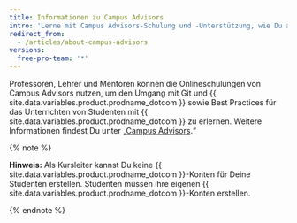 ```yaml
---
title: Informationen zu Campus Advisors
intro: 'Lerne mit Campus Advisors-Schulung und -Unterstützung, wie Du als Kursleiter oder Mentor {{ site.data.variables.product.prodname_dotcom }} in Deiner Bildungseinrichtung einsetzen kannst.'
redirect_from:
  - /articles/about-campus-advisors
versions:
  free-pro-team: '*'
---
```


Professoren, Lehrer und Mentoren können die Onlineschulungen von Campus Advisors nutzen, um den Umgang mit Git und {{ site.data.variables.product.prodname_dotcom }} sowie Best Practices für das Unterrichten von Studenten mit {{ site.data.variables.product.prodname_dotcom }} zu erlernen.  Weitere Informationen findest Du unter „[Campus Advisors](https://education.github.com/teachers/advisors).“

{% note %}

**Hinweis:** Als Kursleiter kannst Du keine {{ site.data.variables.product.prodname_dotcom }}-Konten für Deine Studenten erstellen. Studenten müssen ihre eigenen {{ site.data.variables.product.prodname_dotcom }}-Konten erstellen.

{% endnote %}
